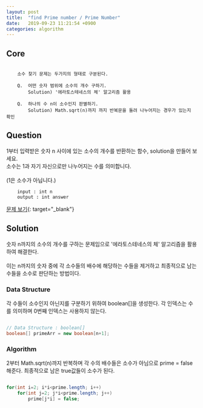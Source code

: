 ```yaml
---
layout: post
title:  "find Prime number / Prime Number"
date:   2019-09-23 11:21:54 +0900
categories: algorithm
---
```


## Core
```

    소수 찾기 문제는 두가지의 형태로 구분된다.

    Q.  어떤 숫자 범위에 소수의 개수 구하기.
        Solution) '에라토스테네스의 체' 알고리즘 활용

    Q.  하나의 수 n이 소수인지 판별하기.
        Solution) Math.sqrt(n)까지 까지 반복문을 돌려 나누어지는 경우가 있는지 확인

```

## Question
1부터 입력받은 숫자 n 사이에 있는 소수의 개수를 반환하는 함수, solution을 만들어 보세요. <br> 소수는 1과 자기 자신으로만 나누어지는 수를 의미합니다. <br><br> (1은 소수가 아닙니다.)

```
    input : int n
    output : int answer
```
[문제 보기](https://programmers.co.kr/learn/courses/30/lessons/12921){: target="_blank"}

## Solution
숫자 n까지의 소수의 개수를 구하는 문제임으로 '에라토스테네스의 체' 알고리즘을 활용하여 해결한다. <br><br> 이는 n까지의 숫자 중에 각 소수들의 배수에 해당하는 수들을 제거하고 최종적으로 남는 수들을 소수로 판단하는 방법이다.

### Data Structure
각 수들이 소수인지 아닌지를 구분하기 위하여 boolean[]을 생성한다. 각 인덱스는 수를 의미하며 0번째 인덱스는 사용하지 않는다.

```java

// Data Structure : boolean[]
boolean[] primeArr = new boolean[n+1];

```

### Algorithm
2부터 Math.sqrt(n)까지 반복하며 각 수의 배수들은 소수가 아님으로 prime = false 해준다. 최종적으로 남은 true값들이 소수가 된다.

```java

for(int i=2; i*i<prime.length; i++)
    for(int j=2; j*i<prime.length; j++)
        prime[j*i] = false;

```